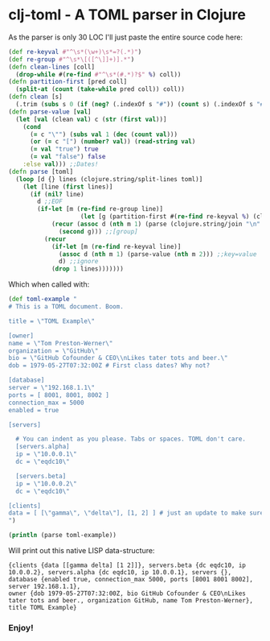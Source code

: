 clj-toml - A TOML parser in Clojure
========

As the parser is only 30 LOC I'll just paste the entire source code here:

```clojure
(def re-keyval #"^\s*(\w+)\s*=?(.*)")
(def re-group #"^\s*\[([^\]]+)].*")
(defn clean-lines [coll]
  (drop-while #(re-find #"^\s*(#.*)?$" %) coll))
(defn partition-first [pred coll]
  (split-at (count (take-while pred coll)) coll))
(defn clean [s]
  (.trim (subs s 0 (if (neg? (.indexOf s "#")) (count s) (.indexOf s "#")))))
(defn parse-value [val]
  (let [val (clean val) c (str (first val))]		      
    (cond 
      (= c "\"") (subs val 1 (dec (count val)))
      (or (= c "[") (number? val)) (read-string val)
      (= val "true") true
      (= val "false") false
    :else val))) ;;Dates!
(defn parse [toml] 
  (loop [d {} lines (clojure.string/split-lines toml)]
    (let [line (first lines)]
      (if (nil? line)
        d ;;EOF
        (if-let [m (re-find re-group line)]
					(let [g (partition-first #(re-find re-keyval %) (clean-lines (drop 1 lines)))]
            (recur (assoc d (nth m 1) (parse (clojure.string/join "\n" (first g)))) 
              (second g))) ;;[group]
          (recur 
            (if-let [m (re-find re-keyval line)]
              (assoc d (nth m 1) (parse-value (nth m 2))) ;;key=value
              d) ;;ignore
            (drop 1 lines)))))))
```

Which when called with:

```clojure
(def toml-example "
# This is a TOML document. Boom.

title = \"TOML Example\"

[owner]
name = \"Tom Preston-Werner\"
organization = \"GitHub\"
bio = \"GitHub Cofounder & CEO\\nLikes tater tots and beer.\"
dob = 1979-05-27T07:32:00Z # First class dates? Why not?

[database]
server = \"192.168.1.1\"
ports = [ 8001, 8001, 8002 ]
connection_max = 5000
enabled = true

[servers]

  # You can indent as you please. Tabs or spaces. TOML don't care.
  [servers.alpha]
  ip = \"10.0.0.1\"
  dc = \"eqdc10\"

  [servers.beta]
  ip = \"10.0.0.2\"
  dc = \"eqdc10\"

[clients]
data = [ [\"gamma\", \"delta\"], [1, 2] ] # just an update to make sure parsers support it  
")

(println (parse toml-example))
```

Will print out this native LISP data-structure:

    {clients {data [[gamma delta] [1 2]]}, servers.beta {dc eqdc10, ip 10.0.0.2}, servers.alpha {dc eqdc10, ip 10.0.0.1}, servers {}, 
    database {enabled true, connection_max 5000, ports [8001 8001 8002], server 192.168.1.1}, 
    owner {dob 1979-05-27T07:32:00Z, bio GitHub Cofounder & CEO\nLikes tater tots and beer., organization GitHub, name Tom Preston-Werner}, 
    title TOML Example}

### Enjoy!

